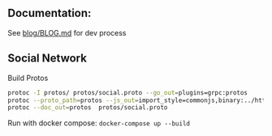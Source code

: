 
## Documentation:
See [blog/BLOG.md](blog/BLOG.md) for dev process

## Social Network

Build Protos
```bash
protoc -I protos/ protos/social.proto --go_out=plugins=grpc:protos
protoc --proto_path=protos --js_out=import_style=commonjs,binary:../http/frontend/src/static/js --grpc-web_out=import_style=commonjs,mode=grpcwebtext:../http/frontend/src/static/js protos/social.proto 
protoc --doc_out=protos  protos/social.proto 
```

Run with docker compose:
`docker-compose up --build`
